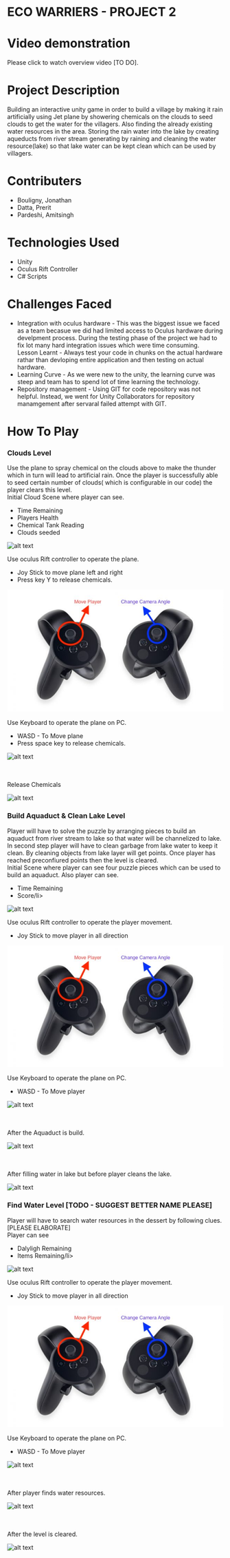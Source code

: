 # ECO WARRIERS - PROJECT 2

<h1> Video demonstration </h1>

Please click to watch overview video [TO DO].

<h1> Project Description </h1>
Building an interactive unity game in order to build a village by making it rain artificially using Jet plane by showering chemicals on the clouds to seed clouds to get the water for the villagers. Also finding the already existing water resources in the area. Storing the rain water into the lake by creating aqueducts from river stream generating by raining and cleaning the water resource(lake) so that lake water can be kept clean which can be used by villagers.



<h1> Contributers </h1>
<ul>
  <li>Bouligny, Jonathan </li>
  <li>Datta, Prerit</li>
  <li>Pardeshi, Amitsingh</li>
</ul>
 

<h1> Technologies Used </h1>

<ul>
  <li>Unity </li>
  <li>Oculus Rift Controller</li>
  <li>C# Scripts</li>
</ul>
 


<h1> Challenges Faced </h1>

<ul>
  <li>Integration with oculus hardware - This was the biggest issue we faced as a team becasue we did had limited access to Oculus hardware during develpment process. During the testing phase of the project we had to fix lot many hard integration issues which were time consuming. </br>
  Lesson Learnt - Always test your code in chunks on the actual hardware rathar than devloping entire application and then testing on actual hardware.
  <li> Learning Curve - As we were new to the unity, the learning curve was steep and team has to spend lot of time learning the technology.</li>
  <li>Repository management - Using GIT for code repository was not helpful. Instead, we went for Unity Collaborators for repository manamgement after servaral failed attempt with GIT.</li>
</ul>

<h1> How To Play</h1>

<h3>Clouds Level</h3>
Use the plane to spray chemical on the clouds above to make the thunder which in turn will lead to artificial rain. Once the player is successfully able to seed certain number of clouds( which is configurable in our code) the player clears this level.
<br>
Initial Cloud Scene where player can see.
<ul>
  <li>Time Remaining</li>
   <li>Players Health</li>
   <li>Chemical Tank Reading</li>
   <li>Clouds seeded</li>
</ul>

![alt text](https://github.com/pardeshiamitsingh/EcoWarriers/blob/master/snapshots/cloud_step1.PNG)

Use oculus Rift controller to operate the plane.
<ul>
  <li>Joy Stick to move plane left and right</li>
  <li> Press key Y to release chemicals.
</ul>


![alt text](https://github.com/pardeshiamitsingh/EcoWarriers/blob/master/snapshots/oculus-touch-teardown.jpg)

Use Keyboard to operate the plane on PC.
<ul>
  <li>WASD - To Move plane</li>
  <li> Press space key to release chemicals.
</ul>


![alt text](https://github.com/pardeshiamitsingh/EcoWarriers/blob/master/snapshots/wasd.png)

<br></br>
Release Chemicals

![alt text](https://github.com/pardeshiamitsingh/EcoWarriers/blob/master/snapshots/cloud_step2.PNG)


<h3>Build Aquaduct & Clean Lake Level</h3>
Player will have to solve the puzzle by arranging pieces to build an aquaduct from river stream to lake so that water will be channelized to lake. In second step player will have to clean garbage from lake water to keep it clean. By cleaning objects from lake layer will get points. Once player has reached preconfiured points then the level is cleared. 
<br>
Initial Scene where player can see four puzzle pieces which can be used to build an aquaduct. Also player can see.
<ul>
  <li>Time Remaining</li>
   <li>Score/li>
</ul>

![alt text](https://github.com/pardeshiamitsingh/EcoWarriers/blob/master/snapshots/Aqua_Step1.PNG)

Use oculus Rift controller to operate the player movement.
<ul>
  <li>Joy Stick to move player in all direction</li>
</ul>

![alt text](https://github.com/pardeshiamitsingh/EcoWarriers/blob/master/snapshots/oculus-touch-teardown.jpg)

Use Keyboard to operate the plane on PC.
<ul>
  <li>WASD - To Move player</li>
</ul>

![alt text](https://github.com/pardeshiamitsingh/EcoWarriers/blob/master/snapshots/wasd.png)

<br></br>
After the Aquaduct is build.

![alt text](https://github.com/pardeshiamitsingh/EcoWarriers/blob/master/snapshots/aqua_step3.PNG)

<br></br>
After filling water in lake but before player cleans the lake.

![alt text](https://github.com/pardeshiamitsingh/EcoWarriers/blob/master/snapshots/aqua_step4.PNG)




<h3>Find Water Level [TODO - SUGGEST BETTER NAME PLEASE]</h3>
Player will have to search water resources in the dessert by following clues. [PLEASE ELABORATE] 
<br>
Player can see
<ul>
  <li>Dalyligh Remaining</li>
   <li>Items Remaining/li>
</ul>

![alt text](https://github.com/pardeshiamitsingh/EcoWarriers/blob/master/snapshots/Aqua_Step1.PNG)

Use oculus Rift controller to operate the player movement.
<ul>
  <li>Joy Stick to move player in all direction</li>
</ul>

![alt text](https://github.com/pardeshiamitsingh/EcoWarriers/blob/master/snapshots/oculus-touch-teardown.jpg)

Use Keyboard to operate the plane on PC.
<ul>
  <li>WASD - To Move player</li>
</ul>

![alt text](https://github.com/pardeshiamitsingh/EcoWarriers/blob/master/snapshots/wasd.png)

<br></br>
After player finds water resources.

![alt text](https://github.com/pardeshiamitsingh/EcoWarriers/blob/master/snapshots/Dessert_Step2.PNG)

<br></br>
After the level is cleared.

![alt text](https://github.com/pardeshiamitsingh/EcoWarriers/blob/master/snapshots/dessert_step4.PNG)





